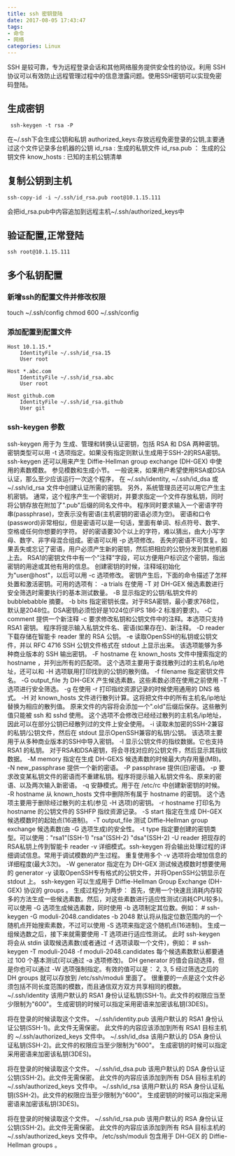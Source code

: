 ```yaml
---
title: ssh 密钥登陆
date: 2017-08-05 17:43:47
tags:
- 命令
- 网络
categories: Linux
---
```

SSH 是较可靠，专为远程登录会话和其他网络服务提供安全性的协议。利用 SSH 协议可以有效防止远程管理过程中的信息泄露问题。使用SSH密钥可以实现免密码登陆。

## 生成密钥
```
 ssh-keygen -t rsa -P
```
在~/.ssh下会生成公钥和私钥
authorized_keys:存放远程免密登录的公钥,主要通过这个文件记录多台机器的公钥
id_rsa : 生成的私钥文件
id_rsa.pub ： 生成的公钥文件
know_hosts : 已知的主机公钥清单

## 复制公钥到主机
```
ssh-copy-id -i ~/.ssh/id_rsa.pub root@10.1.15.111
```
会把id_rsa.pub中内容追加到远程主机~/.ssh/authorized_keys中


## 验证配置,正常登陆
```
ssh root@10.1.15.111
```

## 多个私钥配置
### 新增ssh的配置文件并修改权限

touch ~/.ssh/config
chmod 600 ~/.ssh/config

### 添加配置到配置文件
```
Host 10.1.15.*
    IdentityFile ~/.ssh/id_rsa.15
    User root

Host *.abc.com  
    IdentityFile ~/.ssh/id_rsa.abc
    User root  

Host github.com  
    IdentityFile ~/.ssh/id_rsa.github
    User git
```

### ssh-keygen 参数
ssh-keygen 用于为
生成、管理和转换认证密钥，包括 RSA 和 DSA 两种密钥。
密钥类型可以用 -t 选项指定。如果没有指定则默认生成用于SSH-2的RSA密钥。
ssh-keygen 还可以用来产生 Diffie-Hellman group exchange (DH-GEX) 中使用的素数模数。
参见模数和生成小节。
一般说来，如果用户希望使用RSA或DSA认证，那么至少应该运行一次这个程序，
在 ~/.ssh/identity, ~/.ssh/id_dsa 或 ~/.ssh/id_rsa 文件中创建认证所需的密钥。
另外，系统管理员还可以用它产生主机密钥。
通常，这个程序产生一个密钥对，并要求指定一个文件存放私钥，同时将公钥存放在附加了".pub"后缀的同名文件中。
程序同时要求输入一个密语字符串(passphrase)，空表示没有密语(主机密钥的密语必须为空)。
密语和口令(password)非常相似，但是密语可以是一句话，里面有单词、标点符号、数字、空格或任何你想要的字符。
好的密语要30个以上的字符，难以猜出，由大小写字母、数字、非字母混合组成。密语可以用 -p 选项修改。
丢失的密语不可恢复。如果丢失或忘记了密语，用户必须产生新的密钥，然后把相应的公钥分发到其他机器上去。
RSA1的密钥文件中有一个"注释"字段，可以方便用户标识这个密钥，指出密钥的用途或其他有用的信息。
创建密钥的时候，注释域初始化为"user@host"，以后可以用 -c 选项修改。
密钥产生后，下面的命令描述了怎样处置和激活密钥。可用的选项有：
-a trials
        在使用 -T 对 DH-GEX 候选素数进行安全筛选时需要执行的基本测试数量。
-B      显示指定的公钥/私钥文件的 bubblebabble 摘要。
-b bits
        指定密钥长度。对于RSA密钥，最小要求768位，默认是2048位。DSA密钥必须恰好是1024位(FIPS 186-2 标准的要求)。
-C comment
        提供一个新注释
-c      要求修改私钥和公钥文件中的注释。本选项只支持 RSA1 密钥。
        程序将提示输入私钥文件名、密语(如果存在)、新注释。
-D reader
        下载存储在智能卡 reader 里的 RSA 公钥。
-e      读取OpenSSH的私钥或公钥文件，并以 RFC 4716 SSH 公钥文件格式在 stdout 上显示出来。
        该选项能够为多种商业版本的 SSH 输出密钥。
-F hostname
        在 known_hosts 文件中搜索指定的 hostname ，并列出所有的匹配项。
        这个选项主要用于查找散列过的主机名/ip地址，还可以和 -H 选项联用打印找到的公钥的散列值。
-f filename
        指定密钥文件名。
-G output_file
        为 DH-GEX 产生候选素数。这些素数必须在使用之前使用 -T 选项进行安全筛选。
-g      在使用 -r 打印指纹资源记录的时候使用通用的 DNS 格式。
-H      对 known_hosts 文件进行散列计算。这将把文件中的所有主机名/ip地址替换为相应的散列值。
        原来文件的内容将会添加一个".old"后缀后保存。这些散列值只能被 ssh 和 sshd 使用。
        这个选项不会修改已经经过散列的主机名/ip地址，因此可以在部分公钥已经散列过的文件上安全使用。
-i      读取未加密的SSH-2兼容的私钥/公钥文件，然后在 stdout 显示OpenSSH兼容的私钥/公钥。
        该选项主要用于从多种商业版本的SSH中导入密钥。
-l      显示公钥文件的指纹数据。它也支持 RSA1 的私钥。
        对于RSA和DSA密钥，将会寻找对应的公钥文件，然后显示其指纹数据。
-M memory
        指定在生成 DH-GEXS 候选素数的时候最大内存用量(MB)。
-N new_passphrase
        提供一个新的密语。
-P passphrase
        提供(旧)密语。
-p      要求改变某私钥文件的密语而不重建私钥。程序将提示输入私钥文件名、原来的密语、以及两次输入新密语。
-q      安静模式。用于在 /etc/rc 中创建新密钥的时候。
-R hostname
        从 known_hosts 文件中删除所有属于 hostname 的密钥。
        这个选项主要用于删除经过散列的主机(参见 -H 选项)的密钥。
-r hostname
        打印名为 hostname 的公钥文件的 SSHFP 指纹资源记录。
-S start
        指定在生成 DH-GEX 候选模数时的起始点(16进制)。
-T output_file
        测试 Diffie-Hellman group exchange 候选素数(由 -G 选项生成)的安全性。
-t type
        指定要创建的密钥类型。可以使用："rsa1"(SSH-1) "rsa"(SSH-2) "dsa"(SSH-2)
-U reader
        把现存的RSA私钥上传到智能卡 reader
-v      详细模式。ssh-keygen 将会输出处理过程的详细调试信息。常用于调试模数的产生过程。
        重复使用多个 -v 选项将会增加信息的详细程度(最大3次)。
-W generator
        指定在为 DH-GEX 测试候选模数时想要使用的 generator
-y      读取OpenSSH专有格式的公钥文件，并将OpenSSH公钥显示在 stdout 上。
ssh-keygen 可以生成用于 Diffie-Hellman Group Exchange (DH-GEX) 协议的 groups 。
生成过程分为两步：
首先，使用一个快速且消耗内存较多的方法生成一些候选素数。然后，对这些素数进行适应性测试(消耗CPU较多)。
可以使用 -G 选项生成候选素数，同时使用 -b 选项制定其位数。例如：
      # ssh-keygen -G moduli-2048.candidates -b 2048
默认将从指定位数范围内的一个随机点开始搜索素数，不过可以使用 -S 选项来指定这个随机点(16进制)。
生成一组候选数之后，接下来就需要使用 -T 选项进行适应性测试。
此时 ssh-keygen 将会从 stdin 读取候选素数(或者通过 -f 选项读取一个文件)，例如：
      # ssh-keygen -T moduli-2048 -f moduli-2048.candidates
每个候选素数默认都要通过 100 个基本测试(可以通过 -a 选项修改)。
DH generator 的值会自动选择，但是你也可以通过 -W 选项强制指定。有效的值可以是： 2, 3, 5
经过筛选之后的 DH groups 就可以存放到 /etc/ssh/moduli 里面了。
很重要的一点是这个文件必须包括不同长度范围的模数，而且通信双方双方共享相同的模数。
~/.ssh/identity
        该用户默认的 RSA1 身份认证私钥(SSH-1)。此文件的权限应当至少限制为"600"。
        生成密钥的时候可以指定采用密语来加密该私钥(3DES)。

将在登录的时候读取这个文件。
~/.ssh/identity.pub
        该用户默认的 RSA1 身份认证公钥(SSH-1)。此文件无需保密。
        此文件的内容应该添加到所有 RSA1 目标主机的 ~/.ssh/authorized_keys 文件中。
~/.ssh/id_dsa
        该用户默认的 DSA 身份认证私钥(SSH-2)。此文件的权限应当至少限制为"600"。
        生成密钥的时候可以指定采用密语来加密该私钥(3DES)。

将在登录的时候读取这个文件。
~/.ssh/id_dsa.pub
        该用户默认的 DSA 身份认证公钥(SSH-2)。此文件无需保密。
        此文件的内容应该添加到所有 DSA 目标主机的 ~/.ssh/authorized_keys 文件中。
~/.ssh/id_rsa
        该用户默认的 RSA 身份认证私钥(SSH-2)。此文件的权限应当至少限制为"600"。
        生成密钥的时候可以指定采用密语来加密该私钥(3DES)。

将在登录的时候读取这个文件。
~/.ssh/id_rsa.pub
        该用户默认的 RSA 身份认证公钥(SSH-2)。此文件无需保密。
        此文件的内容应该添加到所有 RSA 目标主机的 ~/.ssh/authorized_keys 文件中。
/etc/ssh/moduli
        包含用于 DH-GEX 的 Diffie-Hellman groups 。
